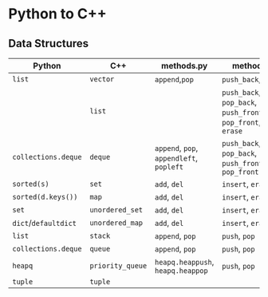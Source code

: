 # Python to C++

## Data Structures

|Python|C++|methods.py|methods.cpp|
|------|---|----|-------|
|`list`|`vector`|`append`,`pop`|`push_back`,`pop_back`|
||`list`||`push_back`, `pop_back`, `push_front`, `pop_front`, `insert`, `erase`|
|`collections.deque`|`deque`|`append`, `pop`, `appendleft`, `popleft`|`push_back`, `pop_back`, `push_front`, `pop_front`|
|`sorted(s)`|`set`|`add`, `del`|`insert`, `erase`|
|`sorted(d.keys())`|`map`|`add`, `del`|`insert`, `erase`|
|`set`|`unordered_set`|`add`, `del`|`insert`, `erase`|
|`dict`/`defaultdict`|`unordered_map`|`add`, `del`|`insert`, `erase`|
|`list`|`stack`|`append`, `pop`|`push`, `pop`|
|`collections.deque`|`queue`|`append`, `pop`|`push`, `pop`|
|`heapq`|`priority_queue`|`heapq.heappush`, `heapq.heappop`|`push`, `pop`|
|`tuple`|`tuple`|